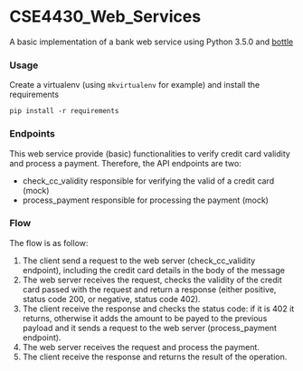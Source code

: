 # CSE4430_Web_Services
A basic implementation of a bank web service using Python 3.5.0 and [bottle](http://bottlepy.org)

### Usage

Create a virtualenv (using `mkvirtualenv` for example) and install the requirements

`pip install -r requirements`

### Endpoints

This web service provide (basic) functionalities to verify credit card validity and process a payment. Therefore, the API endpoints are two:
<ul>
<li>check_cc_validity responsible for verifying the valid of a credit card (mock)</li>
<li>process_payment responsible for processing the payment (mock)</li>
</ul>

### Flow
The flow is as follow:
<ol>
<li>The client send a request to the web server (check_cc_validity endpoint), including the credit card details in the body of the message</li>
<li>The web server receives the request, checks the validity of the credit card passed with the request and return a response (either positive, status code 200, or negative, status code 402).</li>
<li>The client receive the response and checks the status code: if it is 402 it returns, otherwise it adds the amount to be payed to the previous payload and it sends a request to the web server (process_payment endpoint).</li>
<li>The web server receives the request and process the payment.</li>
<li>The client receive the response and returns the result of the operation.</li>
</ol>
